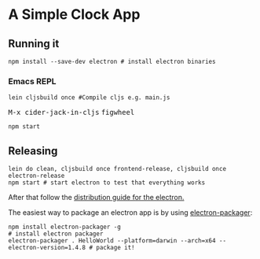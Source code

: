 # A Simple Clock App


## Running it

```shell
npm install --save-dev electron # install electron binaries
```

### Emacs REPL
```shell
lein cljsbuild once #Compile cljs e.g. main.js
```

<kbd>M-x cider-jack-in-cljs</kbd>
<kbd>figwheel</kbd>

```shell
npm start
```

## Releasing

```shell
lein do clean, cljsbuild once frontend-release, cljsbuild once electron-release
npm start # start electron to test that everything works
```

After that follow the [distribution guide for the electron.](https://github.com/atom/electron/blob/master/docs/tutorial/application-distribution.md)

The easiest way to package an electron app is by using [electron-packager](https://github.com/maxogden/electron-packager):

```shell
npm install electron-packager -g                                            # install electron packager
electron-packager . HelloWorld --platform=darwin --arch=x64 --electron-version=1.4.8 # package it!
```
